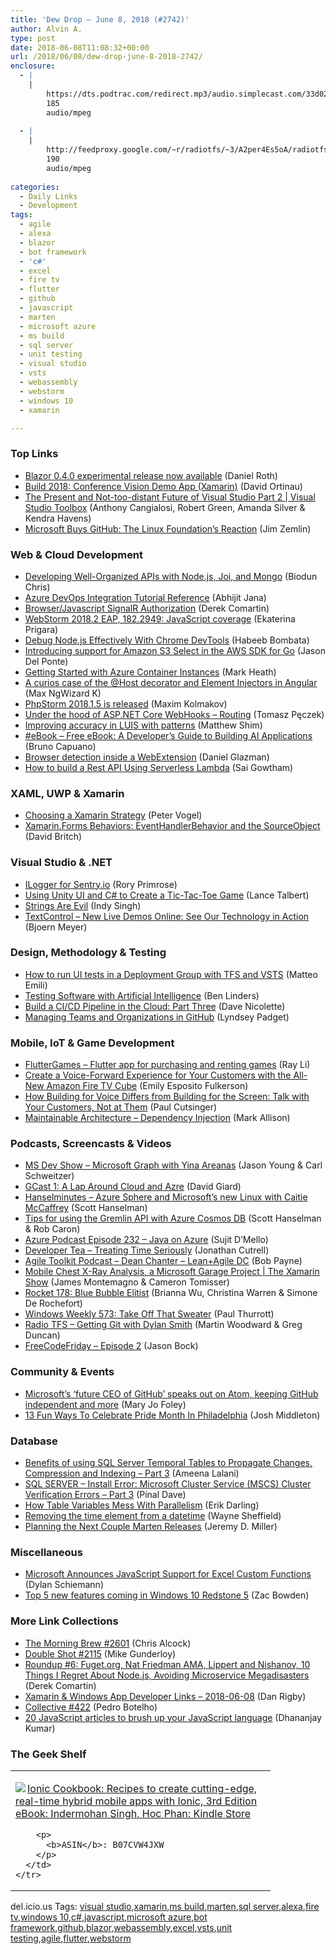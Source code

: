 ```yaml
---
title: 'Dew Drop – June 8, 2018 (#2742)'
author: Alvin A.
type: post
date: 2018-06-08T11:08:32+00:00
url: /2018/06/08/dew-drop-june-8-2018-2742/
enclosure:
  - |
    |
        https://dts.podtrac.com/redirect.mp3/audio.simplecast.com/33d02a21.mp3
        185
        audio/mpeg
        
  - |
    |
        http://feedproxy.google.com/~r/radiotfs/~3/A2per4Es5oA/radiotfs_160.mp3
        190
        audio/mpeg
        
categories:
  - Daily Links
  - Development
tags:
  - agile
  - alexa
  - blazor
  - bot framework
  - 'c#'
  - excel
  - fire tv
  - flutter
  - github
  - javascript
  - marten
  - microsoft azure
  - ms build
  - sql server
  - unit testing
  - visual studio
  - vsts
  - webassembly
  - webstorm
  - windows 10
  - xamarin

---
```

### <a name="top"></a>Top Links

  * <a href="https://blogs.msdn.microsoft.com/webdev/2018/06/07/blazor-0-4-0-experimental-release-now-available/" target="_blank">Blazor 0.4.0 experimental release now available</a> (Daniel Roth)
  * <a href="https://blog.xamarin.com/build-2018-conference-vision-demo-app/" target="_blank">Build 2018: Conference Vision Demo App (Xamarin)</a> (David Ortinau)
  * <a href="https://channel9.msdn.com/Shows/Visual-Studio-Toolbox/Future-of-Visual-Studio-Part-2?WT.mc_id=DX_MVP4025064" target="_blank">The Present and Not-too-distant Future of Visual Studio Part 2 | Visual Studio Toolbox</a> (Anthony Cangialosi, Robert Green, Amanda Silver & Kendra Havens)
  * <a href="https://www.linuxfoundation.org/blog/microsoft-buys-github-the-linux-foundations-reaction/" target="_blank">Microsoft Buys GitHub: The Linux Foundation’s Reaction</a> (Jim Zemlin)



### <a name="web"></a>Web & Cloud Development

  * <a href="https://auth0.com/blog/developing-well-organized-apis-with-nodejs-joi-and-mongo/" target="_blank">Developing Well-Organized APIs with Node.js, Joi, and Mongo</a> (Biodun Chris)
  * <a href="https://dailydotnettips.com/azure-devops-integration/" target="_blank">Azure DevOps Integration Tutorial Reference</a> (Abhijit Jana)
  * <a href="https://codeopinion.com/browser-javascript-signalr-authorization/" target="_blank">Browser/Javascript SignalR Authorization</a> (Derek Comartin)
  * <a href="https://blog.jetbrains.com/webstorm/2018/06/webstorm-2018-2-eap-182-2949/" target="_blank">WebStorm 2018.2 EAP, 182.2949: JavaScript coverage</a> (Ekaterina Prigara)
  * <a href="https://dzone.com/articles/debug-nodejs-effectively-with-chrome-devtools?utm_medium=feed&utm_source=feedpress.me&utm_campaign=Feed%3A+dzone%2Fwebdev" target="_blank">Debug Node.js Effectively With Chrome DevTools</a> (Habeeb Bombata)
  * <a href="http://feedproxy.google.com/~r/AwsDeveloperBlog/~3/AlcZHIuYDjQ/" target="_blank">Introducing support for Amazon S3 Select in the AWS SDK for Go</a> (Jason Del Ponte)
  * <a href="http://markheath.net/post/aci-getting-started" target="_blank">Getting Started with Azure Container Instances</a> (Mark Heath)
  * <a href="https://blog.angularindepth.com/a-curios-case-of-the-host-decorator-and-element-injectors-in-angular-582562abcf0a?source=rss----e5ed704095b---4" target="_blank">A curios case of the @Host decorator and Element Injectors in Angular</a> (Max NgWizard K)
  * <a href="https://blog.jetbrains.com/phpstorm/2018/06/phpstorm-2018-1-5-is-released/" target="_blank">PhpStorm 2018.1.5 is released</a> (Maxim Kolmakov)
  * <a href="http://www.tpeczek.com/2018/06/under-hood-of-aspnet-core-webhooks.html" target="_blank">Under the hood of ASP.NET Core WebHooks &#8211; Routing</a> (Tomasz Pęczek)
  * <a href="https://blog.botframework.com/2018/06/07/improving-accuracy-in-luis-with-patterns/" target="_blank">Improving accuracy in LUIS with patterns</a> (Matthew Shim)
  * <a href="http://feedproxy.google.com/~r/elbruno/~3/memRRHx4u4E/" target="_blank">#eBook – Free eBook: A Developer’s Guide to Building AI Applications</a> (Bruno Capuano)
  * <a href="http://www.glazman.org/weblog/dotclear/index.php?post/2018/06/07/Browser-detection-inside-a-WebExtension" target="_blank">Browser detection inside a WebExtension</a> (Daniel Glazman)
  * <a href="https://dev.to/saigowthamr/how-to-build-a-rest-api-using-serverless-lambda-1mh1" target="_blank">How to build a Rest API Using Serverless Lambda</a> (Sai Gowtham)



### <a name="silverlight"></a>XAML, UWP & Xamarin

  * <a href="https://visualstudiomagazine.com/articles/2018/05/01/choosing-a-xamarin-strategy.aspx" target="_blank">Choosing a Xamarin Strategy</a> (Peter Vogel)
  * <a href="http://www.davidbritch.com/2018/06/xamarinforms-behaviors.html" target="_blank">Xamarin.Forms Behaviors: EventHandlerBehavior and the SourceObject</a> (David Britch)



### <a name="dotnet"></a>Visual Studio & .NET

  * <a href="http://feedproxy.google.com/~r/RoryPrimrose/~3/Vou6SKsbd8A/" target="_blank">ILogger for Sentry.io</a> (Rory Primrose)
  * <a href="https://www.red-gate.com/simple-talk/dotnet/c-programming/using-unity-ui-and-c-to-create-a-tic-tac-toe-game/" target="_blank">Using Unity UI and C# to Create a Tic-Tac-Toe Game</a> (Lance Talbert)
  * <a href="https://medium.com/@indy_singh/strings-are-evil-a803d05e5ce3" target="_blank">Strings Are Evil</a> (Indy Singh)
  * <a href="https://www.textcontrol.com/blog/2018/06/07/new-live-demos-online-see-our-technology-in-action/" target="_blank">TextControl &#8211; New Live Demos Online: See Our Technology in Action</a> (Bjoern Meyer)



### <a name="design"></a>Design, Methodology & Testing

  * <a href="http://feedproxy.google.com/~r/MattsAlmSpace/~3/3xc8F_vMydE/how-to-run-ui-tests-in-deployment-group.html" target="_blank">How to run UI tests in a Deployment Group with TFS and VSTS</a> (Matteo Emili)
  * <a href="http://www.infoq.com/news/2018/06/testing-artificial-intelligence?utm_campaign=infoq_content&utm_source=infoq&utm_medium=feed&utm_term=global" target="_blank">Testing Software with Artificial Intelligence</a> (Ben Linders)
  * <a href="http://feedproxy.google.com/~r/LeadingAgile/~3/dleWE5rXN-4/" target="_blank">Build a CI/CD Pipeline in the Cloud: Part Three</a> (Dave Nicolette)
  * <a href="https://stackify.com/managing-teams-github/" target="_blank">Managing Teams and Organizations in GitHub</a> (Lyndsey Padget)



### <a name="mobile"></a>Mobile, IoT & Game Development

  * <a href="https://github.com/searchy2/FlutterGames" target="_blank">FlutterGames &#8211; Flutter app for purchasing and renting games</a> (Ray Li)
  * <a href="https://developer.amazon.com/blogs/appstore/post/3f06ad8e-8b0c-4c77-9746-76db4006f0aa/create-a-voice-forward-experience-for-your-customers-with-the-all-new-amazon-fire-tv-cube" target="_blank">Create a Voice-Forward Experience for Your Customers with the All-New Amazon Fire TV Cube</a> (Emily Esposito Fulkerson)
  * <a href="https://developer.amazon.com/blogs/alexa/post/01adb2ff-f91d-4d42-b0ec-24b96ddce41e/how-building-for-voice-differs-from-building-for-the-screen-talk-with-your-customers-not-at-them" target="_blank">How Building for Voice Differs from Building for the Screen: Talk with Your Customers, Not at Them</a> (Paul Cutsinger)
  * <a href="http://feedproxy.google.com/~r/StylingAndroid/~3/8vJV2FGXAcQ/" target="_blank">Maintainable Architecture – Dependency Injection</a> (Mark Allison)



### <a name="podcasts"></a>Podcasts, Screencasts & Videos

  * <a href="http://msdevshow.com/2018/06/microsoft-graph-with-yina-areanas/" target="_blank">MS Dev Show &#8211; Microsoft Graph with Yina Areanas</a> (Jason Young & Carl Schweitzer)
  * <a href="http://DavidGiard.com/2018/06/07/GCast1ALapAroundCloudAndAzre.aspx" target="_blank">GCast 1: A Lap Around Cloud and Azre</a> (David Giard)
  * <a href="https://dts.podtrac.com/redirect.mp3/audio.simplecast.com/33d02a21.mp3" target="_blank">Hanselminutes &#8211; Azure Sphere and Microsoft&#8217;s new Linux with Caitie McCaffrey</a> (Scott Hanselman)
  * <a href="https://channel9.msdn.com/Shows/Azure-Friday/Tips-for-using-the-Gremlin-API-with-Azure-Cosmos-DB?WT.mc_id=DX_MVP4025064" target="_blank">Tips for using the Gremlin API with Azure Cosmos DB</a> (Scott Hanselman & Rob Caron)
  * <a href="http://azpodcast.azurewebsites.net/post/Episode-232-Java-on-Azure" target="_blank">Azure Podcast Episode 232 &#8211; Java on Azure</a> (Sujit D&#8217;Mello)
  * <a href="http://developertea.simplecast.fm/treating-time-seriously" target="_blank">Developer Tea &#8211; Treating Time Seriously</a> (Jonathan Cutrell)
  * <a href="http://agiletoolkit.libsyn.com/dean-chanter-leanagile-dc" target="_blank">Agile Toolkit Podcast &#8211; Dean Chanter &#8211; Lean+Agile DC</a> (Bob Payne)
  * <a href="https://channel9.msdn.com/Shows/XamarinShow/Mobile-Chest-X-Ray-Analysis-a-Microsoft-Garage-Project?WT.mc_id=DX_MVP4025064" target="_blank">Mobile Chest X-Ray Analysis, a Microsoft Garage Project | The Xamarin Show</a> (James Montemagno & Cameron Tomisser)
  * <a href="http://relay.fm/rocket/178" target="_blank">Rocket 178: Blue Bubble Elitist</a> (Brianna Wu, Christina Warren & Simone De Rochefort)
  * <a href="https://www.thurrott.com/podcasts/windows-weekly/161007/windows-weekly-573-take-off-sweater" target="_blank">Windows Weekly 573: Take Off That Sweater</a> (Paul Thurrott)
  * <a href="http://feedproxy.google.com/~r/radiotfs/~3/A2per4Es5oA/radiotfs_160.mp3" target="_blank">Radio TFS &#8211; Getting Git with Dylan Smith</a> (Martin Woodward & Greg Duncan)
  * <a href="http://www.youtube.com/watch?v=YPbbgJTSLBg" target="_blank">FreeCodeFriday &#8211; Episode 2</a> (Jason Bock)



### <a name="events"></a>Community & Events

  * <a href="https://www.zdnet.com/article/microsofts-future-ceo-of-github-speaks-out-on-atom-keeping-github-independent-and-more/#ftag=RSSbaffb68" target="_blank">Microsoft&#8217;s &#8216;future CEO of GitHub&#8217; speaks out on Atom, keeping GitHub independent and more</a> (Mary Jo Foley)
  * <a href="https://www.uwishunu.com/2018/06/13-fun-ways-celebrate-pride-month-philadelphia/" target="_blank">13 Fun Ways To Celebrate Pride Month In Philadelphia</a> (Josh Middleton)



### <a name="sql"></a>Database

  * <a href="http://feedproxy.google.com/~r/MSSQLTips-LatestSqlServerTips/~3/g-h_CGy6OME/tip.asp" target="_blank">Benefits of using SQL Server Temporal Tables to Propagate Changes, Compression and Indexing &#8211; Part 3</a> (Ameena Lalani)
  * <a href="https://blog.sqlauthority.com/2018/06/08/sql-server-install-error-microsoft-cluster-service-mscs-cluster-verification-errors-part-3/" target="_blank">SQL SERVER – Install Error: Microsoft Cluster Service (MSCS) Cluster Verification Errors – Part 3</a> (Pinal Dave)
  * <a href="http://feedproxy.google.com/~r/BrentOzar-SqlServerDba/~3/CAPYdGRzlbo/" target="_blank">How Table Variables Mess With Parallelism</a> (Erik Darling)
  * <a href="https://blog.waynesheffield.com/wayne/archive/2018/06/removing-time-element/" target="_blank">Removing the time element from a datetime</a> (Wayne Sheffield)
  * <a href="https://jeremydmiller.com/2018/06/07/planning-the-next-couple-marten-releases/" target="_blank">Planning the Next Couple Marten Releases</a> (Jeremy D. Miller)



### <a name="misc"></a>Miscellaneous

  * <a href="http://www.infoq.com/news/2018/06/microsoft-excel-js-functions?utm_campaign=infoq_content&utm_source=infoq&utm_medium=feed&utm_term=global" target="_blank">Microsoft Announces JavaScript Support for Excel Custom Functions</a> (Dylan Schiemann)
  * <a href="http://feedproxy.google.com/~r/wmexperts/~3/Yrx4b85aGeU/here-are-all-biggest-new-features-coming-windows-10-redstone-5" target="_blank">Top 5 new features coming in Windows 10 Redstone 5</a> (Zac Bowden)



### <a name="links"></a>More Link Collections

  * <a href="http://feedproxy.google.com/~r/ReflectivePerspective/~3/Lj2uxNtM9qg/" target="_blank">The Morning Brew #2601</a> (Chris Alcock)
  * <a href="https://afreshcup.com/home/2018/06/08/double-shot-2115.html" target="_blank">Double Shot #2115</a> (Mike Gunderloy)
  * <a href="https://codeopinion.com/roundup-6/" target="_blank">Roundup #6: Fuget.org, Nat Friedman AMA, Lippert and Nishanov, 10 Things I Regret About Node.js, Avoiding Microservice Megadisasters</a> (Derek Comartin)
  * <a href="https://links.danrigby.com/2018/06/app-developer-links-2018-06-08/" target="_blank">Xamarin & Windows App Developer Links &#8211; 2018-06-08</a> (Dan Rigby)
  * <a href="http://feedproxy.google.com/~r/tympanus/~3/MDUuIRv--Hc/" target="_blank">Collective #422</a> (Pedro Botelho)
  * <a href="https://debugmode.net/2018/06/07/20-javascript-articles-to-brush-up-your-javascript-language/" target="_blank">20 JavaScript articles to brush up your JavaScript language</a> (Dhananjay Kumar)



### <a name="shelf"></a>The Geek Shelf

<div class="wlWriterEditableSmartContent" id="scid:7dc1bd33-94bd-46fd-a20b-0131235bcd47:5c36ae87-7543-4549-8ff2-7b148641609f" style="margin: 0px; padding: 0px; float: none; display: inline;">
  <table cellspacing="0" cellpadding="2" width="400" border="0" unselectable="on">
    <tr>
      <td valign="top" width="400">
        <p>
          <a title="Ionic Cookbook: Recipes to create cutting-edge, real-time hybrid mobile apps with Ionic, 3rd Edition eBook: Indermohan Singh, Hoc Phan: Kindle Store" href="https://www.amazon.com/exec/obidos/ASIN/B07CVW4JXW/amavin-20"><img data-recalc-dims="1" decoding="async" src="https://i0.wp.com/images-na.ssl-images-amazon.com/images/I/51P%2BOIsUoGL._AC_US200_.jpg?w=660&#038;ssl=1" border="0" align="left" style="float:left" />Ionic Cookbook: Recipes to create cutting-edge, real-time hybrid mobile apps with Ionic, 3rd Edition eBook: Indermohan Singh, Hoc Phan: Kindle Store</a>
        </p>
        
        <p>
          <b>ASIN</b>: B07CVW4JXW
        </p>
      </td>
    </tr>
  </table>
</div>



<div class="wlWriterEditableSmartContent" id="scid:77ECF5F8-D252-44F5-B4EB-D463C5396A79:073deae1-6cd5-4dc6-9599-7d262ce922e7" style="margin: 0px; padding: 0px; float: none; display: inline;">
  del.icio.us Tags: <a href="http://del.icio.us/popular/visual+studio" rel="tag">visual studio</a>,<a href="http://del.icio.us/popular/xamarin" rel="tag">xamarin</a>,<a href="http://del.icio.us/popular/ms+build" rel="tag">ms build</a>,<a href="http://del.icio.us/popular/marten" rel="tag">marten</a>,<a href="http://del.icio.us/popular/sql+server" rel="tag">sql server</a>,<a href="http://del.icio.us/popular/alexa" rel="tag">alexa</a>,<a href="http://del.icio.us/popular/fire+tv" rel="tag">fire tv</a>,<a href="http://del.icio.us/popular/windows+10" rel="tag">windows 10</a>,<a href="http://del.icio.us/popular/c%23" rel="tag">c#</a>,<a href="http://del.icio.us/popular/javascript" rel="tag">javascript</a>,<a href="http://del.icio.us/popular/microsoft+azure" rel="tag">microsoft azure</a>,<a href="http://del.icio.us/popular/bot+framework" rel="tag">bot framework</a>,<a href="http://del.icio.us/popular/github" rel="tag">github</a>,<a href="http://del.icio.us/popular/blazor" rel="tag">blazor</a>,<a href="http://del.icio.us/popular/webassembly" rel="tag">webassembly</a>,<a href="http://del.icio.us/popular/excel" rel="tag">excel</a>,<a href="http://del.icio.us/popular/vsts" rel="tag">vsts</a>,<a href="http://del.icio.us/popular/unit+testing" rel="tag">unit testing</a>,<a href="http://del.icio.us/popular/agile" rel="tag">agile</a>,<a href="http://del.icio.us/popular/flutter" rel="tag">flutter</a>,<a href="http://del.icio.us/popular/webstorm" rel="tag">webstorm</a>
</div>